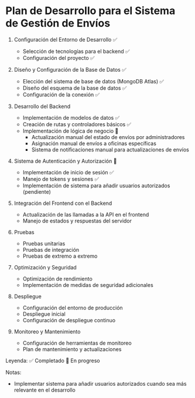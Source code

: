 # Plan de Desarrollo para el Sistema de Gestión de Envíos

1. Configuración del Entorno de Desarrollo ✅
   - Selección de tecnologías para el backend ✅
   - Configuración del proyecto ✅

2. Diseño y Configuración de la Base de Datos ✅
   - Elección del sistema de base de datos (MongoDB Atlas) ✅
   - Diseño del esquema de la base de datos ✅
   - Configuración de la conexión ✅

3. Desarrollo del Backend
   - Implementación de modelos de datos ✅
   - Creación de rutas y controladores básicos ✅
   - Implementación de lógica de negocio 🔄
     - Actualización manual del estado de envíos por administradores
     - Asignación manual de envíos a oficinas específicas
     - Sistema de notificaciones manual para actualizaciones de envíos

4. Sistema de Autenticación y Autorización 🔄
   - Implementación de inicio de sesión ✅
   - Manejo de tokens y sesiones ✅
   - Implementación de sistema para añadir usuarios autorizados (pendiente)

5. Integración del Frontend con el Backend
   - Actualización de las llamadas a la API en el frontend
   - Manejo de estados y respuestas del servidor

6. Pruebas
   - Pruebas unitarias
   - Pruebas de integración
   - Pruebas de extremo a extremo

7. Optimización y Seguridad
   - Optimización de rendimiento
   - Implementación de medidas de seguridad adicionales

8. Despliegue
   - Configuración del entorno de producción
   - Despliegue inicial
   - Configuración de despliegue continuo

9. Monitoreo y Mantenimiento
   - Configuración de herramientas de monitoreo
   - Plan de mantenimiento y actualizaciones

Leyenda:
✅ Completado
🔄 En progreso

Notas:
- Implementar sistema para añadir usuarios autorizados cuando sea más relevante en el desarrollo

